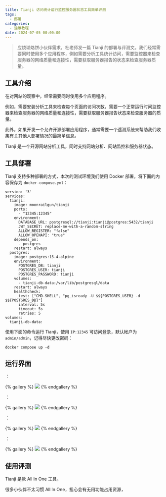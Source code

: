 ```yaml
---
title: Tianji 访问统计运行监控服务器状态工具简单评测
tags:
  - 部署
categories:
  - 运维教程
date: 2024-07-05 00:00:00
---
```


> 应烧瑚烙饼小伙伴需求，杜老师发一篇 Tianji 的部署与评测文。我们经常需要同时使用多个应用程序，例如需要分析工具统计访问，需要监控器来检查服务器的网络质量和连接性，需要获取服务器报告的状态来检查服务器质量。

<!-- more -->

## 工具介绍

在对网站的观察中，经常需要同时使用多个应用程序。

例如，需要安装分析工具来检查每个页面的访问次数，需要一个正常运行时间监控器来检查服务器的网络质量和连接性，需要获取服务器报告状态来检查服务器的质量。

此外，如果开发一个允许开源部署应用程序，通常需要一个遥测系统来帮助我们收集有关其他人部署情况的最简单信息。

Tianji 是一个开源网站分析工具，同时支持网站分析、网站监控和服务器状态。

## 工具部署

Tianji 支持多种部署的方式，本次的测试环境我们使用 Docker 部署。将下面的内容保存为 `docker-compose.yml`：

```
version: '3'
services:
  tianji:
    image: moonrailgun/tianji
    ports:
      - "12345:12345"
    environment:
      DATABASE_URL: postgresql://tianji:tianji@postgres:5432/tianji
      JWT_SECRET: replace-me-with-a-random-string
      ALLOW_REGISTER: "false"
      ALLOW_OPENAPI: "true"
    depends_on:
      - postgres
    restart: always
  postgres:
    image: postgres:15.4-alpine
    environment:
      POSTGRES_DB: tianji
      POSTGRES_USER: tianji
      POSTGRES_PASSWORD: tianji
    volumes:
      - tianji-db-data:/var/lib/postgresql/data
    restart: always
    healthcheck:
      test: ["CMD-SHELL", "pg_isready -U $${POSTGRES_USER} -d $${POSTGRES_DB}"]
      interval: 5s
      timeout: 5s
      retries: 5
volumes:
  tianji-db-data:
```

使用下面的命令运行 Tianji，使用 `IP:12345` 可访问登录，默认帐户为 `admin/admin`，记得尽快更改密码：

```
docker compose up -d
```

## 运行界面

：

{% gallery %}
![](https://cdn.dusays.com/2024/07/724-1.jpg)
{% endgallery %}

：

{% gallery %}
![](https://cdn.dusays.com/2024/07/724-2.jpg)
{% endgallery %}

：

{% gallery %}
![](https://cdn.dusays.com/2024/07/724-3.jpg)
{% endgallery %}

：

{% gallery %}
![](https://cdn.dusays.com/2024/07/724-4.jpg)
{% endgallery %}

## 使用评测

Tianji 是款 All In One 工具。

很多小伙伴不太习惯 All In One，担心会有无用功能占用资源，